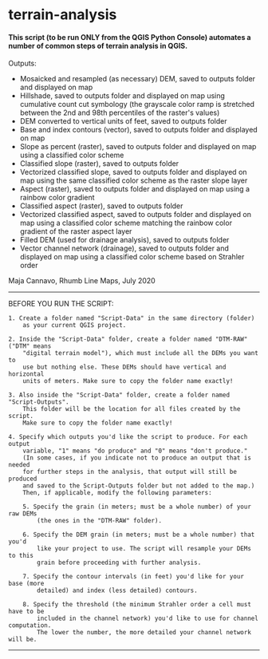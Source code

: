 # terrain-analysis
#### This script (to be run ONLY from the QGIS Python Console) automates a number of common steps of terrain analysis in QGIS.

Outputs:
- Mosaicked and resampled (as necessary) DEM, saved to outputs folder
        and displayed on map
- Hillshade, saved to outputs folder and displayed on map using 
    cumulative count cut symbology (the grayscale color ramp is stretched 
    between the 2nd and 98th percentiles of the raster's values)
- DEM converted to vertical units of feet, saved to outputs folder
- Base and index contours (vector), saved to outputs folder and displayed on map
- Slope as percent (raster), saved to outputs folder and displayed on map 
    using a classified color scheme
- Classified slope (raster), saved to outputs folder
- Vectorized classified slope, saved to outputs folder and displayed on map 
    using the same classified color scheme as the raster slope layer
- Aspect (raster), saved to outputs folder and displayed on map using a 
    rainbow color gradient
- Classified aspect (raster), saved to outputs folder
- Vectorized classified aspect, saved to outputs folder and displayed on map
    using a classified color scheme matching the rainbow color gradient
    of the raster aspect layer
- Filled DEM (used for drainage analysis), saved to outputs folder
- Vector channel network (drainage), saved to outputs folder and displayed 
    on map using a classified color scheme based on Strahler order
    
Maja Cannavo, Rhumb Line Maps, July 2020

*********************************************************************************
BEFORE YOU RUN THE SCRIPT:

    1. Create a folder named "Script-Data" in the same directory (folder) 
        as your current QGIS project.
        
    2. Inside the "Script-Data" folder, create a folder named "DTM-RAW" ("DTM" means 
        "digital terrain model"), which must include all the DEMs you want to 
        use but nothing else. These DEMs should have vertical and horizontal
        units of meters. Make sure to copy the folder name exactly!
        
    3. Also inside the "Script-Data" folder, create a folder named "Script-Outputs".
        This folder will be the location for all files created by the script.
        Make sure to copy the folder name exactly!
    
    4. Specify which outputs you'd like the script to produce. For each output
        variable, "1" means "do produce" and "0" means "don't produce."
        (In some cases, if you indicate not to produce an output that is needed
        for further steps in the analysis, that output will still be produced
        and saved to the Script-Outputs folder but not added to the map.) 
        Then, if applicable, modify the following parameters:
    
        5. Specify the grain (in meters; must be a whole number) of your raw DEMs
            (the ones in the "DTM-RAW" folder).
        
        6. Specify the DEM grain (in meters; must be a whole number) that you'd 
            like your project to use. The script will resample your DEMs to this 
            grain before proceeding with further analysis.
        
        7. Specify the contour intervals (in feet) you'd like for your base (more
            detailed) and index (less detailed) contours.
        
        8. Specify the threshold (the minimum Strahler order a cell must have to be
            included in the channel network) you'd like to use for channel computation.
            The lower the number, the more detailed your channel network will be.
*********************************************************************************


